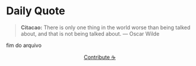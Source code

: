 # Daily Quote

> **Citacao:** There is only one thing in the world worse than being talked about, and that is not being talked about.  — Oscar Wilde

fim do arquivo

<watermark-footer>
<p align="center">
  <a href="https://github.com/ruisuan/ruisuan/blob/main/contribute.md">Contribute ☕</a>
</p>
</watermark-footer>
